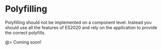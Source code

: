 <!--
title: Polyfilling
location: ./custom-components/polyfilling
type: page
-->



# Polyfilling

Polyfilling should not be implemented on a component level. Instead you should use all the features of ES2020 and rely on the application to provide the correct polyfills.

@> Coming soon!
